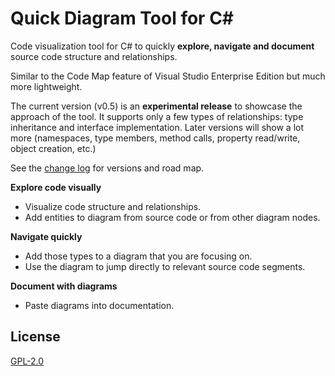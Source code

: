 # Quick Diagram Tool for C# #

Code visualization tool for C# to quickly **explore, navigate and document** source code structure and relationships.

<!-- Replace this badge with your own-->
<!-- [![Build status](https://ci.appveyor.com/api/projects/status/hv6uyc059rqbc6fj?svg=true)](https://ci.appveyor.com/project/madskristensen/extensibilitytools) -->

<!-- Update the VS Gallery link after you upload the VSIX-->
<!-- Download this extension from the [VS Gallery](https://visualstudiogallery.msdn.microsoft.com/[GuidFromGallery])
or get the [CI build](http://vsixgallery.com/extension/7481ead5-87e4-4ac0-86d1-317e7adab60c/). -->


Similar to the Code Map feature of Visual Studio Enterprise Edition but much more lightweight.

The current version (v0.5) is an **experimental release** to showcase the approach of the tool. It supports only a few types of relationships: type inheritance and interface implementation. Later versions will show a lot more (namespaces, type members, method calls, property read/write, object creation, etc.)

See the [change log](CHANGELOG.md) for versions and road map.

**Explore code visually**
- Visualize code structure and relationships.
- Add entities to diagram from source code or from other diagram nodes.

**Navigate quickly**
- Add those types to a diagram that you are focusing on.
- Use the diagram to jump directly to relevant source code segments.

**Document with diagrams**
- Paste diagrams into documentation.

## License
[GPL-2.0](LICENSE)